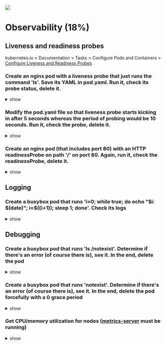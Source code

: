 ![](https://gaforgithub.azurewebsites.net/api?repo=CKAD-exercises/observability&empty)
# Observability (18%)

## Liveness and readiness probes

kubernetes.io > Documentation > Tasks > Configure Pods and Containers > [Configure Liveness and Readiness Probes](https://kubernetes.io/docs/tasks/configure-pod-container/configure-liveness-readiness-probes/)

### Create an nginx pod with a liveness probe that just runs the command 'ls'. Save its YAML in pod.yaml. Run it, check its probe status, delete it.

<details><summary>show</summary>
<p>

```bash
kubectl run nginx --image=nginx --restart=Never --dry-run -o yaml > pod.yaml
vi pod.yaml
```

```YAML
apiVersion: v1
kind: Pod
metadata:
  creationTimestamp: null
  labels:
    run: nginx
  name: nginx
spec:
  containers:
  - image: nginx
    imagePullPolicy: IfNotPresent
    name: nginx
    resources: {}
    livenessProbe: # our probe
      exec: # add this line
        command: # command definition
        - ls # ls command
  dnsPolicy: ClusterFirst
  restartPolicy: Never
status: {}
```

```bash
kubectl create -f pod.yaml
kubectl describe pod nginx | grep -i liveness # run this to see that liveness probe works
kubectl delete -f pod.yaml
```

</p>
</details>

### Modify the pod.yaml file so that liveness probe starts kicking in after 5 seconds whereas the period of probing would be 10 seconds. Run it, check the probe, delete it.

<details><summary>show</summary>
<p>

```bash
kubectl explain pod.spec.containers.livenessProbe # get the exact names
```

```YAML
apiVersion: v1
kind: Pod
metadata:
  creationTimestamp: null
  labels:
    run: nginx
  name: nginx
spec:
  containers:
  - image: nginx
    imagePullPolicy: IfNotPresent
    name: nginx
    resources: {}
    livenessProbe: 
      initialDelaySeconds: 5 # add this line
      periodSeconds: 10 # add this line as well
      exec:
        command:
        - ls
  dnsPolicy: ClusterFirst
  restartPolicy: Never
status: {}
```

```bash
kubectl create -f pod.yaml
kubectl describe po nginx | grep -i liveness
kubectl delete -f pod.yaml
```

</p>
</details>

### Create an nginx pod (that includes port 80) with an HTTP readinessProbe on path '/' on port 80. Again, run it, check the readinessProbe, delete it.

<details><summary>show</summary>
<p>

```bash
kubectl run nginx --image=nginx --dry-run -o yaml --restart=Never --port=80 > pod.yaml
vi pod.yaml
```

```YAML
apiVersion: v1
kind: Pod
metadata:
  creationTimestamp: null
  labels:
    run: nginx
  name: nginx
spec:
  containers:
  - image: nginx
    imagePullPolicy: IfNotPresent
    name: nginx
    resources: {}
    ports:
      - containerPort: 80 # Note: Readiness probes runs on the container during its whole lifecycle. Since nginx exposes 80, containerPort: 80 is not required for readiness to work.
    readinessProbe: # declare the readiness probe
      httpGet: # add this line
        path: / #
        port: 80 #
  dnsPolicy: ClusterFirst
  restartPolicy: Never
status: {}
```

```bash
kubectl create -f pod.yaml
kubectl describe pod nginx | grep -i readiness # to see the pod readiness details
kubectl delete -f pod.yaml
```

</p>
</details>

## Logging

### Create a busybox pod that runs 'i=0; while true; do echo "$i: $(date)"; i=$((i+1)); sleep 1; done'. Check its logs

<details><summary>show</summary>
<p>

```bash
kubectl run busybox --image=busybox --restart=Never -- /bin/sh -c 'i=0; while true; do echo "$i: $(date)"; i=$((i+1)); sleep 1; done'
kubectl logs busybox -f # follow the logs
```

</p>
</details>

## Debugging

### Create a busybox pod that runs 'ls /notexist'. Determine if there's an error (of course there is), see it. In the end, delete the pod

<details><summary>show</summary>
<p>

```bash
kubectl run busybox --restart=Never --image=busybox -- /bin/sh -c 'ls /notexist'
# show that there's an error
kubectl logs busybox
kubectl describe po busybox
kubectl delete po busybox
```

</p>
</details>

### Create a busybox pod that runs 'notexist'. Determine if there's an error (of course there is), see it. In the end, delete the pod forcefully with a 0 grace period

<details><summary>show</summary>
<p>

```bash
kubectl run busybox --restart=Never --image=busybox -- notexist
kubectl logs busybox # will bring nothing! container never started
kubectl describe po busybox # in the events section, you'll see the error
# also...
kubectl get events | grep -i error # you'll see the error here as well
kubectl delete po busybox --force --grace-period=0
```

</p>
</details>

### Get CPU/memory utilization for nodes ([metrics-server](https://github.com/kubernetes-incubator/metrics-server) must be running)

<details><summary>show</summary>
<p>

```bash
kubectl top nodes
```

</p>
</details>
